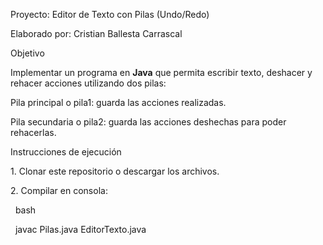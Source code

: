 Proyecto: Editor de Texto con Pilas (Undo/Redo)

Elaborado por: Cristian Ballesta Carrascal

Objetivo

Implementar un programa en **Java** que permita escribir texto, deshacer y rehacer acciones utilizando dos pilas:

Pila principal o pila1: guarda las acciones realizadas.

Pila secundaria o pila2: guarda las acciones deshechas para poder rehacerlas.



Instrucciones de ejecución

1\. Clonar este repositorio o descargar los archivos.

2\. Compilar en consola:

&nbsp;  bash

&nbsp;  javac Pilas.java EditorTexto.java







